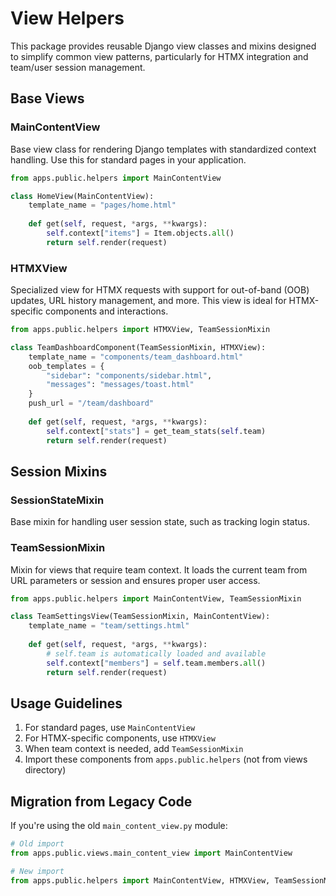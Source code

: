 # View Helpers

This package provides reusable Django view classes and mixins designed to simplify common view patterns, particularly for HTMX integration and team/user session management.

## Base Views

### MainContentView

Base view class for rendering Django templates with standardized context handling. Use this for standard pages in your application.

```python
from apps.public.helpers import MainContentView

class HomeView(MainContentView):
    template_name = "pages/home.html"
    
    def get(self, request, *args, **kwargs):
        self.context["items"] = Item.objects.all()
        return self.render(request)
```

### HTMXView

Specialized view for HTMX requests with support for out-of-band (OOB) updates, URL history management, and more. This view is ideal for HTMX-specific components and interactions.

```python
from apps.public.helpers import HTMXView, TeamSessionMixin

class TeamDashboardComponent(TeamSessionMixin, HTMXView):
    template_name = "components/team_dashboard.html"
    oob_templates = {
        "sidebar": "components/sidebar.html",
        "messages": "messages/toast.html"
    }
    push_url = "/team/dashboard"
    
    def get(self, request, *args, **kwargs):
        self.context["stats"] = get_team_stats(self.team)
        return self.render(request)
```

## Session Mixins

### SessionStateMixin

Base mixin for handling user session state, such as tracking login status.

### TeamSessionMixin

Mixin for views that require team context. It loads the current team from URL parameters or session and ensures proper user access.

```python
from apps.public.helpers import MainContentView, TeamSessionMixin

class TeamSettingsView(TeamSessionMixin, MainContentView):
    template_name = "team/settings.html"
    
    def get(self, request, *args, **kwargs):
        # self.team is automatically loaded and available
        self.context["members"] = self.team.members.all()
        return self.render(request)
```


## Usage Guidelines

1. For standard pages, use `MainContentView`
2. For HTMX-specific components, use `HTMXView`
3. When team context is needed, add `TeamSessionMixin`
4. Import these components from `apps.public.helpers` (not from views directory)

## Migration from Legacy Code

If you're using the old `main_content_view.py` module:

```python
# Old import
from apps.public.views.main_content_view import MainContentView

# New import
from apps.public.helpers import MainContentView, HTMXView, TeamSessionMixin
```